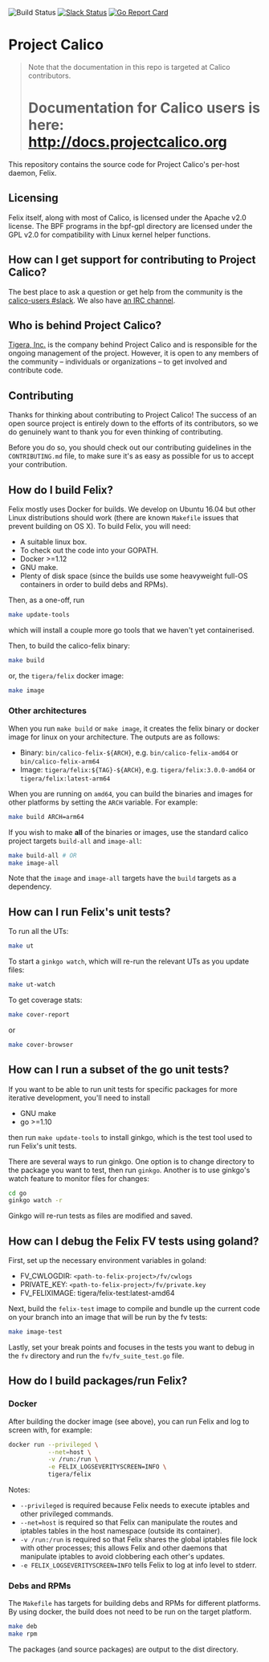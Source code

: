 ![Build Status](https://tigera.semaphoreci.com/badges/felix.svg?style=shields&key=48267e65-4acc-4f27-a88f-c3df0e8e2c3b)
[![Slack Status](https://slack.projectcalico.org/badge.svg)](https://slack.projectcalico.org)
[![Go Report Card](https://goreportcard.com/badge/github.com/projectcalico/felix)](https://goreportcard.com/report/github.com/projectcalico/felix)

# Project Calico

<blockquote>
Note that the documentation in this repo is targeted at Calico contributors.
<h1>Documentation for Calico users is here:<br><a href="http://docs.projectcalico.org">http://docs.projectcalico.org</a></h1>
</blockquote>

This repository contains the source code for Project Calico's per-host
daemon, Felix.

## Licensing

Felix itself, along with most of Calico, is licensed under the Apache v2.0 license.  The BPF programs
in the bpf-gpl directory are licensed under the GPL v2.0 for compatibility with Linux kernel helper
functions.

## How can I get support for contributing to Project Calico?

The best place to ask a question or get help from the community is the
[calico-users #slack](https://slack.projectcalico.org).  We also have
[an IRC channel](https://kiwiirc.com/client/irc.freenode.net/#calico).

## Who is behind Project Calico?

[Tigera, Inc.](https://www.tigera.io/) is the company behind Project Calico
and is responsible for the ongoing management of the project. However, it
is open to any members of the community – individuals or organizations –
to get involved and contribute code.

## Contributing

Thanks for thinking about contributing to Project Calico! The success of an
open source project is entirely down to the efforts of its contributors, so we
do genuinely want to thank you for even thinking of contributing.

Before you do so, you should check out our contributing guidelines in the
`CONTRIBUTING.md` file, to make sure it's as easy as possible for us to accept
your contribution.

## How do I build Felix?

Felix mostly uses Docker for builds.  We develop on Ubuntu 16.04 but other
Linux distributions should work (there are known `Makefile` issues that prevent building on OS X).
To build Felix, you will need:

- A suitable linux box.
- To check out the code into your GOPATH.
- Docker >=1.12
- GNU make.
- Plenty of disk space (since the builds use some heavyweight
  full-OS containers in order to build debs and RPMs).

Then, as a one-off, run

```bash
make update-tools
```

which will install a couple more go tools that we haven't yet containerised.

Then, to build the calico-felix binary:

```bash
make build
```

or, the `tigera/felix` docker image:

```bash
make image
```

### Other architectures

When you run `make build` or `make image`, it creates the felix binary or docker image for linux on your architecture. The outputs are as follows:

- Binary: `bin/calico-felix-${ARCH}`, e.g. `bin/calico-felix-amd64` or `bin/calico-felix-arm64`
- Image: `tigera/felix:${TAG}-${ARCH}`, e.g. `tigera/felix:3.0.0-amd64` or `tigera/felix:latest-arm64`

When you are running on `amd64`, you can build the binaries and images for other platforms by setting the `ARCH` variable. For example:

```bash
make build ARCH=arm64
```

If you wish to make **all** of the binaries or images, use the standard calico project targets `build-all` and `image-all`:

```bash
make build-all # OR
make image-all
```

Note that the `image` and `image-all` targets have the `build` targets as a dependency.

## How can I run Felix's unit tests?

To run all the UTs:

```bash
make ut
```

To start a `ginkgo watch`, which will re-run the relevant UTs as you update files:

```bash
make ut-watch
```

To get coverage stats:

```bash
make cover-report
```

or

```bash
make cover-browser
```

## How can I run a subset of the go unit tests?

If you want to be able to run unit tests for specific packages for more iterative
development, you'll need to install

- GNU make
- go >=1.10

then run `make update-tools` to install ginkgo, which is the test tool used to
run Felix's unit tests.

There are several ways to run ginkgo.  One option is to change directory to the
package you want to test, then run `ginkgo`.  Another is to use ginkgo's
watch feature to monitor files for changes:

```bash
cd go
ginkgo watch -r
```

Ginkgo will re-run tests as files are modified and saved.

## How can I debug the Felix FV tests using goland?

First, set up the necessary environment variables in goland:

- FV_CWLOGDIR: `<path-to-felix-project>/fv/cwlogs`
- PRIVATE_KEY: `<path-to-felix-project>/fv/private.key`
- FV_FELIXIMAGE: tigera/felix-test:latest-amd64

Next, build the `felix-test` image to compile and bundle up the current code on your branch into an image that will be
run by the fv tests:

```bash
make image-test
```

Lastly, set your break points and focuses in the tests you want to debug in the `fv` directory and run the
`fv/fv_suite_test.go` file.

## How do I build packages/run Felix?

### Docker

After building the docker image (see above), you can run Felix and log to screen
with, for example:

```bash
docker run --privileged \
           --net=host \
           -v /run:/run \
           -e FELIX_LOGSEVERITYSCREEN=INFO \
           tigera/felix
```

Notes:

- `--privileged` is required because Felix needs to execute iptables and other privileged commands.
- `--net=host` is required so that Felix can manipulate the routes and iptables tables in the host
  namespace (outside its container).
- `-v /run:/run` is required so that Felix shares the global iptables file lock with other
  processes; this allows Felix and other daemons that manipulate iptables to avoid clobbering each
  other's updates.
- `-e FELIX_LOGSEVERITYSCREEN=INFO` tells Felix to log at info level to stderr.

### Debs and RPMs

The `Makefile` has targets for building debs and RPMs for different platforms.
By using docker, the build does not need to be run on the target platform.

```bash
make deb
make rpm
```

The packages (and source packages) are output to the dist directory.
